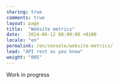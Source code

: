 ```yaml
---
sharing: true
comments: true
layout: page
title:  "Website metrics"
date:   2014-06-12 08:00:00 +0100
locale: "en"
permalink: /en/console/website-metrics/
lead: "API rest as you know"
weight: "005"
---
```


Work in progress